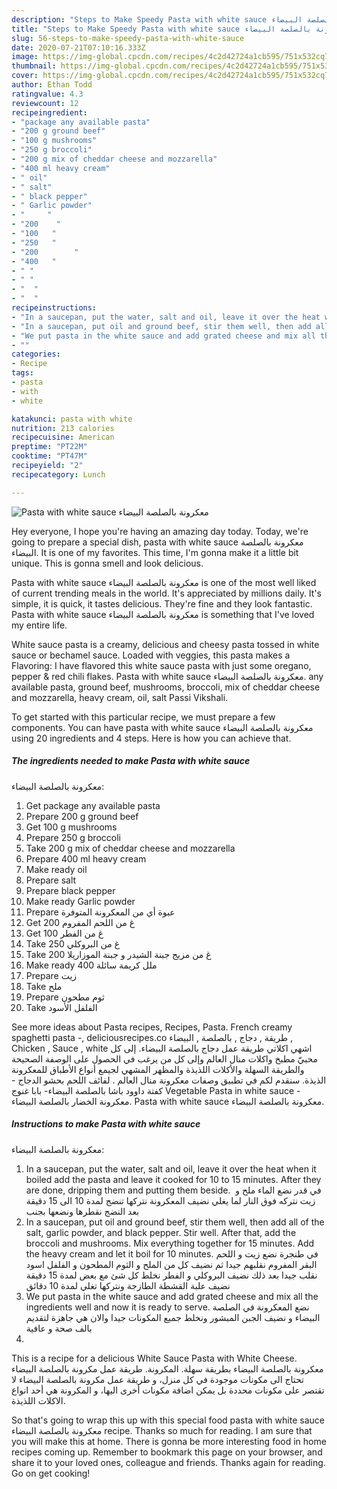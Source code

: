 ```yaml
---
description: "Steps to Make Speedy Pasta with white sauce معكرونة بالصلصة البيضاء"
title: "Steps to Make Speedy Pasta with white sauce معكرونة بالصلصة البيضاء"
slug: 56-steps-to-make-speedy-pasta-with-white-sauce
date: 2020-07-21T07:10:16.333Z
image: https://img-global.cpcdn.com/recipes/4c2d42724a1cb595/751x532cq70/pasta-with-white-sauce-معكرونة-بالصلصة-البيضاء-recipe-main-photo.jpg
thumbnail: https://img-global.cpcdn.com/recipes/4c2d42724a1cb595/751x532cq70/pasta-with-white-sauce-معكرونة-بالصلصة-البيضاء-recipe-main-photo.jpg
cover: https://img-global.cpcdn.com/recipes/4c2d42724a1cb595/751x532cq70/pasta-with-white-sauce-معكرونة-بالصلصة-البيضاء-recipe-main-photo.jpg
author: Ethan Todd
ratingvalue: 4.3
reviewcount: 12
recipeingredient:
- "package any available pasta"
- "200 g ground beef"
- "100 g mushrooms"
- "250 g broccoli"
- "200 g mix of cheddar cheese and mozzarella"
- "400 ml heavy cream"
- " oil"
- " salt"
- " black pepper"
- " Garlic powder"
- "     "
- "200    "
- "100   "
- "250   "
- "200        "
- "400   "
- " "
- " "
- "  "
- "  "
recipeinstructions:
- "In a saucepan, put the water, salt and oil, leave it over the heat when it boiled add the pasta and leave it cooked for 10 to 15 minutes. After they are done, dripping them and putting them beside. ‎ في قدر نضع الماء ملح و زيت نتركه فوق النار لما يغلي نضيف المعكرونة نتركها تنضج لمدة 10 الى 15 دقيقة بعد النضج نقطرها ونضعها بجنب"
- "In a saucepan, put oil and ground beef, stir them well, then add all of the salt, garlic powder, and black pepper. Stir well. After that, add the broccoli and mushrooms. Mix everything together for 15 minutes. Add the heavy cream and let it boil for 10 minutes. في طنجرة نضع زيت و اللحم البقر المفروم نقلبهم جيدا ثم نضيف كل من الملح و الثوم المطحون و الفلفل اسود نقلب جيدا بعد ذلك نضيف البروكلي و الفطر نخلط كل شئ مع بعض لمدة 15 دقيقة نضيف علبة القشطة الطازجة ونتركها تغلي لمدة 10 دقائق"
- "We put pasta in the white sauce and add grated cheese and mix all the ingredients well and now it is ready to serve. نضع المعكرونة في الصلصة البيضاء و نضيف الجبن المبشور ونخلط جميع المكونات جيدا والان هي جاهزة لتقديم بالف صحة و عافية"
- ""
categories:
- Recipe
tags:
- pasta
- with
- white

katakunci: pasta with white 
nutrition: 213 calories
recipecuisine: American
preptime: "PT22M"
cooktime: "PT47M"
recipeyield: "2"
recipecategory: Lunch

---
```



![Pasta with white sauce
معكرونة بالصلصة البيضاء](https://img-global.cpcdn.com/recipes/4c2d42724a1cb595/751x532cq70/pasta-with-white-sauce-معكرونة-بالصلصة-البيضاء-recipe-main-photo.jpg)

Hey everyone, I hope you're having an amazing day today. Today, we're going to prepare a special dish, pasta with white sauce
معكرونة بالصلصة البيضاء. It is one of my favorites. This time, I'm gonna make it a little bit unique. This is gonna smell and look delicious.

Pasta with white sauce
معكرونة بالصلصة البيضاء is one of the most well liked of current trending meals in the world. It's appreciated by millions daily. It's simple, it is quick, it tastes delicious. They're fine and they look fantastic. Pasta with white sauce
معكرونة بالصلصة البيضاء is something that I've loved my entire life.

White sauce pasta is a creamy, delicious and cheesy pasta tossed in white sauce or bechamel sauce. Loaded with veggies, this pasta makes a Flavoring: I have flavored this white sauce pasta with just some oregano, pepper &amp; red chili flakes. Pasta with white sauce معكرونة بالصلصة البيضاء. any available pasta, ground beef, mushrooms, broccoli, mix of cheddar cheese and mozzarella, heavy cream, oil, salt Passi Vikshali.


To get started with this particular recipe, we must prepare a few components. You can have pasta with white sauce
معكرونة بالصلصة البيضاء using 20 ingredients and 4 steps. Here is how you can achieve that.

<!--inarticleads1-->

##### The ingredients needed to make Pasta with white sauce
معكرونة بالصلصة البيضاء:

1. Get package any available pasta
1. Prepare 200 g ground beef
1. Get 100 g mushrooms
1. Prepare 250 g broccoli
1. Take 200 g mix of cheddar cheese and mozzarella
1. Prepare 400 ml heavy cream
1. Make ready  oil
1. Prepare  salt
1. Prepare  black pepper
1. Make ready  Garlic powder
1. Prepare  عبوة أي من المعكرونة المتوفرة
1. Get 200 غ من اللحم المفروم
1. Get 100 غ من الفطر
1. Take 250 غ من البروكلي
1. Take 200 غ من مزيج جبنة الشيدر و جبنة الموزاريلا
1. Make ready 400 ملل كريمة سائلة
1. Prepare  زيت
1. Take  ملح
1. Prepare  ثوم مطحون
1. Take  الفلفل الأسود


See more ideas about Pasta recipes, Recipes, Pasta. French creamy spaghetti pasta -, deliciousrecipes.co طريقة , دجاج , بالصلصة , البيضاء , Chicken , Sauce , white اشهي اكلاتي طريقة عمل دجاج بالصلصة البيضاء. إلى كل محبيّ مطبخ واكلات منال العالم وإلى كل من يرغب في الحصول على الوصفة الصحيحة والطريقة السهلة والأكلات اللذيذة والمظهر المشهي لجيمع أنواع الأطباق للمعكرونة الذيذة. سنقدم لكم في تطبيق وصفات معكرونة منال العالم . لفائف اللحم بحشو الدجاج - كفتة داوود باشا بالصلصة البيضاء- بابا غنوج Vegetable Pasta in white sauce - معكرونة الخضار بالصلصة البيضاء. Pasta with white sauce معكرونة بالصلصة البيضاء. 

<!--inarticleads2-->

##### Instructions to make Pasta with white sauce
معكرونة بالصلصة البيضاء:

1. In a saucepan, put the water, salt and oil, leave it over the heat when it boiled add the pasta and leave it cooked for 10 to 15 minutes. After they are done, dripping them and putting them beside. ‎ في قدر نضع الماء ملح و زيت نتركه فوق النار لما يغلي نضيف المعكرونة نتركها تنضج لمدة 10 الى 15 دقيقة بعد النضج نقطرها ونضعها بجنب
1. In a saucepan, put oil and ground beef, stir them well, then add all of the salt, garlic powder, and black pepper. Stir well. After that, add the broccoli and mushrooms. Mix everything together for 15 minutes. Add the heavy cream and let it boil for 10 minutes. في طنجرة نضع زيت و اللحم البقر المفروم نقلبهم جيدا ثم نضيف كل من الملح و الثوم المطحون و الفلفل اسود نقلب جيدا بعد ذلك نضيف البروكلي و الفطر نخلط كل شئ مع بعض لمدة 15 دقيقة نضيف علبة القشطة الطازجة ونتركها تغلي لمدة 10 دقائق
1. We put pasta in the white sauce and add grated cheese and mix all the ingredients well and now it is ready to serve. نضع المعكرونة في الصلصة البيضاء و نضيف الجبن المبشور ونخلط جميع المكونات جيدا والان هي جاهزة لتقديم بالف صحة و عافية
1. 


This is a recipe for a delicious White Sauce Pasta with White Cheese. معكرونة بالصلصة البيضاء بطريقة سهلة. المكرونة. طريقة عمل مكرونة بالصلصة البيضاء تحتاج الى مكونات موجودة في كل منزل، و طريقة عمل مكرونة بالصلصة البيضاء لا تقتصر على مكونات محددة بل يمكن اضافة مكونات أخرى اليها، و المكرونة هي أحد انواع الاكلات اللذيذة. 

So that's going to wrap this up with this special food pasta with white sauce
معكرونة بالصلصة البيضاء recipe. Thanks so much for reading. I am sure that you will make this at home. There is gonna be more interesting food in home recipes coming up. Remember to bookmark this page on your browser, and share it to your loved ones, colleague and friends. Thanks again for reading. Go on get cooking!
